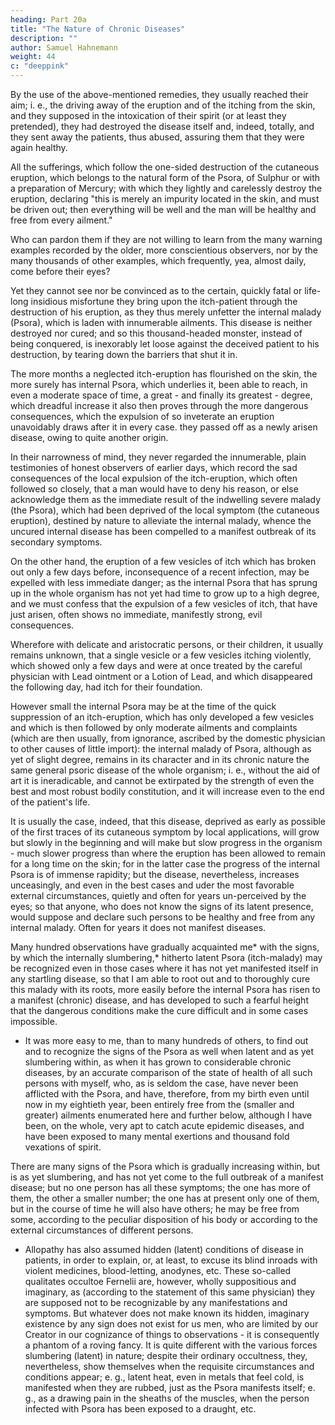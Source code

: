 ```yaml
---
heading: Part 20a
title: "The Nature of Chronic Diseases"
description: ""
author: Samuel Hahnemann
weight: 44
c: "deeppink"
---
```



By the use of the above-mentioned remedies, they usually reached their aim; i. e., the driving away of the eruption and of the itching from the skin, and they supposed in the intoxication of their spirit (or at least they pretended), they had destroyed the disease itself and, indeed, totally, and they sent away the patients, thus abused, assuring them that they were again healthy.

All the sufferings, which follow the one-sided destruction of the cutaneous eruption, which belongs to the natural form of the Psora, of Sulphur or with a preparation of Mercury; with which they lightly and carelessly destroy the eruption, declaring "this is merely an impurity located in the skin, and must be driven out; then everything will be well and the man will be healthy and free from every ailment." 

Who can pardon them if they are not willing to learn from the many warning examples recorded by the older, more conscientious observers, nor by the many thousands of other examples, which frequently, yea, almost daily, come before their eyes? 


Yet they cannot see nor be convinced as to the certain, quickly fatal or life-long insidious misfortune they bring upon the itch-patient through the destruction of his eruption, as they thus merely unfetter the internal malady (Psora), which is laden with innumerable ailments. This disease is neither destroyed nor cured; and so this thousand-headed monster, instead of being conquered, is inexorably let loose against the deceived patient to his destruction, by tearing down the barriers that shut it in.

The more months a neglected itch-eruption has flourished on the skin, the more surely has internal Psora, which underlies it, been able to reach, in even a moderate space of time, a great - and finally its greatest - degree, which dreadful increase it also then proves through the more dangerous consequences, which the expulsion of so inveterate an eruption unavoidably draws after it in every case. they passed off as a newly arisen disease, owing to quite another origin. 

In their narrowness of mind, they never regarded the innumerable, plain testimonies of honest observers of earlier days, which record the sad consequences of the local expulsion of the itch-eruption, which often followed so closely, that a man would have to deny his reason, or else acknowledge them as the immediate result of the indwelling severe malady (the Psora), which had been deprived of the local symptom (the cutaneous eruption), destined by nature to alleviate the internal malady, whence the uncured internal disease has been compelled to a manifest outbreak of its secondary symptoms.

On the other hand, the eruption of a few vesicles of itch which has broken out only a few days before, inconsequence of a recent infection, may be expelled with less immediate danger; as the internal Psora that has sprung up in the whole organism has not yet had time to grow up to a high degree, and we must confess that the expulsion of a few vesicles of itch, that have just arisen, often shows no immediate, manifestly strong, evil consequences. 

Wherefore with delicate and aristocratic persons, or their children, it usually remains unknown, that a single vesicle or a few vesicles itching violently, which showed only a few days and were at once treated by the careful physician with Lead ointment or a Lotion of Lead, and which disappeared the following day, had itch for their foundation.

However small the internal Psora may be at the time of the quick suppression of an itch-eruption, which has only developed a few vesicles and which is then followed by only moderate ailments and complaints (which are then usually, from ignorance, ascribed by the domestic physician to other causes of little import): the internal malady of Psora, although as yet of slight degree, remains in its character and in its chronic nature the same general psoric disease of the whole organism; i. e., without the aid of art it is ineradicable, and cannot be extirpated by the strength of even the best and most robust bodily constitution, and it will increase even to the end of the patient's life. 

It is usually the case, indeed, that this disease, deprived as early as possible of the first traces of its cutaneous symptom by local applications, will grow but slowly in the beginning and will make but slow progress in the organism - much slower progress than where the eruption has been allowed to remain for a long time on the skin; for in the latter case the progress of the internal Psora is of immense rapidity; but the disease, nevertheless, increases unceasingly, and even in the best cases and uder the most favorable external circumstances, quietly and often for years un-perceived by the eyes; so that anyone, who does not know the signs of its latent presence, would suppose and declare such persons to be healthy and free from any internal malady. Often for years it does not manifest diseases.

Many hundred observations have gradually acquainted me* with the signs, by which the internally slumbering,* hitherto latent Psora (itch-malady) may be recognized even in those cases where it has not yet manifested itself in any startling disease, so that I am able to root out and to thoroughly cure this malady with its roots, more easily before the internal Psora has risen to a manifest (chronic) disease, and has developed to such a fearful height that the dangerous conditions make the cure difficult and in some cases impossible.

* It was more easy to me, than to many hundreds of others, to find out and to recognize the signs of the Psora as well when latent and as yet slumbering within, as when it has grown to considerable chronic diseases, by an accurate comparison of the state of health of all such persons with myself, who, as is seldom the case, have never been afflicted with the Psora, and have, therefore, from my birth even until now in my eightieth year, been entirely free from the (smaller and greater) ailments enumerated here and further below, although I have been, on the whole, very apt to catch acute epidemic diseases, and have been exposed to many mental exertions and thousand fold vexations of spirit.

There are many signs of the Psora which is gradually increasing within, but is as yet slumbering, and has not yet come to the full outbreak of a manifest disease; but no one person has all these symptoms; the one has more of them, the other a smaller number; the one has at present only one of them, but in the course of time he will also have others; he may be free from some, according to the peculiar disposition of his body or according to the external circumstances of different persons.

* Allopathy has also assumed hidden (latent) conditions of disease in patients, in order to explain, or, at least, to excuse its blind inroads with violent medicines, blood-letting, anodynes, etc. These so-called qualitates occultoe Fernelii are, however, wholly suppositious and imaginary, as (according to the statement of this same physician) they are supposed not to be recognizable by any manifestations and symptoms. But whatever does not make known its hidden, imaginary existence by any sign does not exist for us men, who are limited by our Creator in our cognizance of things to observations - it is consequently a phantom of a roving fancy. It is quite different with the various forces slumbering (latent) in nature; despite their ordinary occultness, they, nevertheless, show themselves when the requisite circumstances and conditions appear; e. g., latent heat, even in metals that feel cold, is manifested when they are rubbed, just as the Psora manifests itself; e. g., as a drawing pain in the sheaths of the muscles, when the person infected with Psora has been exposed to a draught, etc.

 